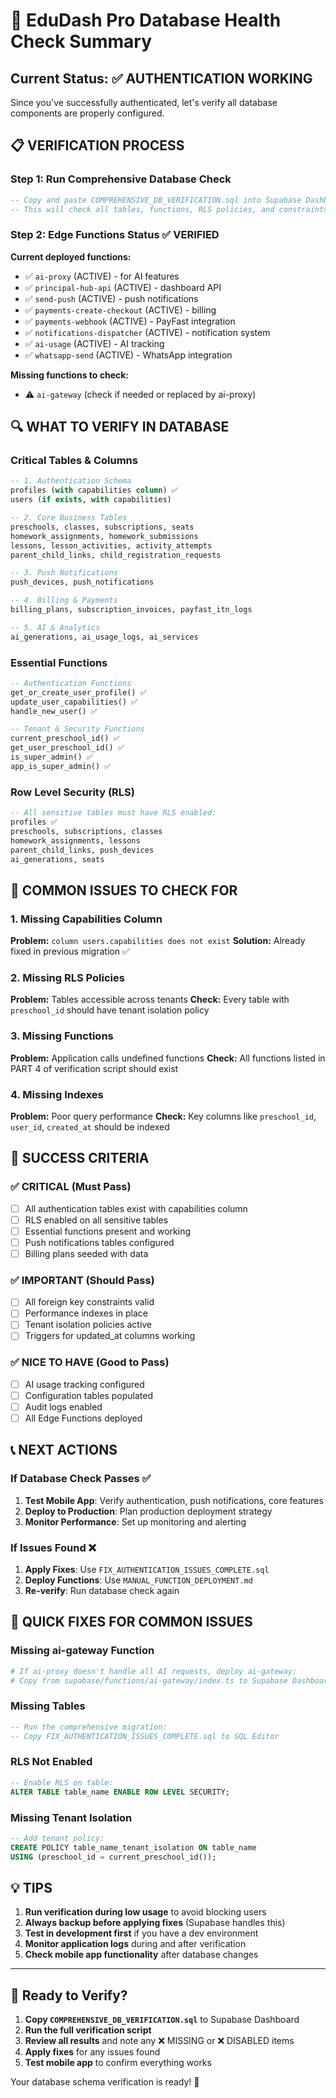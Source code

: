 # 🎯 EduDash Pro Database Health Check Summary

## Current Status: ✅ AUTHENTICATION WORKING

Since you've successfully authenticated, let's verify all database components are properly configured.

## 📋 VERIFICATION PROCESS

### Step 1: Run Comprehensive Database Check
```sql
-- Copy and paste COMPREHENSIVE_DB_VERIFICATION.sql into Supabase Dashboard > SQL Editor
-- This will check all tables, functions, RLS policies, and constraints
```

### Step 2: Edge Functions Status ✅ VERIFIED
**Current deployed functions:**
- ✅ `ai-proxy` (ACTIVE) - for AI features
- ✅ `principal-hub-api` (ACTIVE) - dashboard API
- ✅ `send-push` (ACTIVE) - push notifications  
- ✅ `payments-create-checkout` (ACTIVE) - billing
- ✅ `payments-webhook` (ACTIVE) - PayFast integration
- ✅ `notifications-dispatcher` (ACTIVE) - notification system
- ✅ `ai-usage` (ACTIVE) - AI tracking
- ✅ `whatsapp-send` (ACTIVE) - WhatsApp integration

**Missing functions to check:**
- ⚠️ `ai-gateway` (check if needed or replaced by ai-proxy)

## 🔍 WHAT TO VERIFY IN DATABASE

### Critical Tables & Columns
```sql
-- 1. Authentication Schema
profiles (with capabilities column) ✅
users (if exists, with capabilities) 

-- 2. Core Business Tables
preschools, classes, subscriptions, seats
homework_assignments, homework_submissions
lessons, lesson_activities, activity_attempts
parent_child_links, child_registration_requests

-- 3. Push Notifications
push_devices, push_notifications

-- 4. Billing & Payments  
billing_plans, subscription_invoices, payfast_itn_logs

-- 5. AI & Analytics
ai_generations, ai_usage_logs, ai_services
```

### Essential Functions
```sql
-- Authentication Functions
get_or_create_user_profile() ✅
update_user_capabilities() ✅ 
handle_new_user() ✅

-- Tenant & Security Functions
current_preschool_id() ✅
get_user_preschool_id() ✅
is_super_admin() ✅
app_is_super_admin() ✅
```

### Row Level Security (RLS)
```sql
-- All sensitive tables must have RLS enabled:
profiles ✅
preschools, subscriptions, classes
homework_assignments, lessons
parent_child_links, push_devices
ai_generations, seats
```

## 🚨 COMMON ISSUES TO CHECK FOR

### 1. Missing Capabilities Column
**Problem:** `column users.capabilities does not exist`
**Solution:** Already fixed in previous migration ✅

### 2. Missing RLS Policies
**Problem:** Tables accessible across tenants
**Check:** Every table with `preschool_id` should have tenant isolation policy

### 3. Missing Functions  
**Problem:** Application calls undefined functions
**Check:** All functions listed in PART 4 of verification script should exist

### 4. Missing Indexes
**Problem:** Poor query performance
**Check:** Key columns like `preschool_id`, `user_id`, `created_at` should be indexed

## 🎯 SUCCESS CRITERIA

### ✅ CRITICAL (Must Pass)
- [ ] All authentication tables exist with capabilities column
- [ ] RLS enabled on all sensitive tables  
- [ ] Essential functions present and working
- [ ] Push notifications tables configured
- [ ] Billing plans seeded with data

### ✅ IMPORTANT (Should Pass)  
- [ ] All foreign key constraints valid
- [ ] Performance indexes in place
- [ ] Tenant isolation policies active
- [ ] Triggers for updated_at columns working

### ✅ NICE TO HAVE (Good to Pass)
- [ ] AI usage tracking configured
- [ ] Configuration tables populated
- [ ] Audit logs enabled
- [ ] All Edge Functions deployed

## 📞 NEXT ACTIONS

### If Database Check Passes ✅
1. **Test Mobile App**: Verify authentication, push notifications, core features
2. **Deploy to Production**: Plan production deployment strategy
3. **Monitor Performance**: Set up monitoring and alerting

### If Issues Found ❌
1. **Apply Fixes**: Use `FIX_AUTHENTICATION_ISSUES_COMPLETE.sql`
2. **Deploy Functions**: Use `MANUAL_FUNCTION_DEPLOYMENT.md` 
3. **Re-verify**: Run database check again

## 🔧 QUICK FIXES FOR COMMON ISSUES

### Missing ai-gateway Function
```bash
# If ai-proxy doesn't handle all AI requests, deploy ai-gateway:
# Copy from supabase/functions/ai-gateway/index.ts to Supabase Dashboard
```

### Missing Tables
```sql
-- Run the comprehensive migration:
-- Copy FIX_AUTHENTICATION_ISSUES_COMPLETE.sql to SQL Editor
```

### RLS Not Enabled
```sql
-- Enable RLS on table:
ALTER TABLE table_name ENABLE ROW LEVEL SECURITY;
```

### Missing Tenant Isolation
```sql  
-- Add tenant policy:
CREATE POLICY table_name_tenant_isolation ON table_name 
USING (preschool_id = current_preschool_id());
```

## 💡 TIPS

1. **Run verification during low usage** to avoid blocking users
2. **Always backup before applying fixes** (Supabase handles this)
3. **Test in development first** if you have a dev environment
4. **Monitor application logs** during and after verification
5. **Check mobile app functionality** after database changes

---

## 🚀 Ready to Verify?

1. **Copy `COMPREHENSIVE_DB_VERIFICATION.sql`** to Supabase Dashboard
2. **Run the full verification script**  
3. **Review all results** and note any ❌ MISSING or ❌ DISABLED items
4. **Apply fixes** for any issues found
5. **Test mobile app** to confirm everything works

Your database schema verification is ready! 🎉